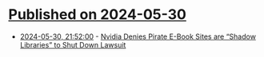 # [Published on 2024-05-30](index.md)

* [2024-05-30, 21:52:00](https://soylentnews.org/article.pl?sid=24/05/29/146201&from=rss) - [Nvidia Denies Pirate E-Book Sites are “Shadow Libraries” to Shut Down Lawsuit](https://soylentnews.org/article.pl?sid=24/05/29/146201&from=rss)
